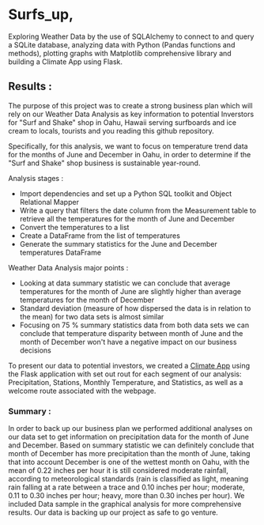 # Surfs_up,
Exploring Weather Data by the use of SQLAlchemy to connect to and query a SQLite database, analyzing data with Python (Pandas functions and methods), plotting graphs with Matplotlib comprehensive library and building a Climate App using Flask.

## Results : 

The purpose of this project  was to create a strong business plan which will rely on our Weather Data Analysis as key information to potential Inverstors for "Surf and Shake" shop in Oahu, Hawaii serving surfboards and ice cream to locals, tourists and you reading this github repository.

Specifically, for this analysis, we want to focus on temperature trend data for the months of June and December in Oahu, in order to determine if the "Surf and Shake" shop business is sustainable year-round.

 Analysis stages :
* Import dependencies and set up a Python SQL toolkit and Object Relational Mapper
* Write a query that filters the date column from the Measurement table to retrieve all the temperatures for the month of June and December
* Convert the temperatures to a list
* Create a DataFrame from the list of temperatures
* Generate the summary statistics for the June and December temperatures DataFrame

Weather Data Analysis major points :
* Looking at data summary statistic we can conclude that average temperatures for the  month of  June are slightly higher than average temperatures for the month of December
* Standard deviation (measure of how dispersed the data is in relation to the mean) for two data sets is almost similar
* Focusing on 75 % summary statistics data from both data sets we can conclude that temperature disparity between month of  June and the month of  December won't have a negative impact on our business decisions

To present our data to potential investors, we created a [Climate App](https://github.com/MilosPopov007/Surfs_up/blob/main/app.py) using the Flask application with set out rout for each segment of our analysis: Precipitation, Stations, Monthly Temperature, and Statistics, as well as a welcome route associated with the webpage.

### Summary : 
In order to back up our business plan we performed additional  analyses on our data set to get information on precipitation data for the month of June and December.
Based on summary statistic we can definitely conclude that month of December has more precipitation than the month of June, taking that into account December is one of  the wettest month on Oahu, with the mean of 0.22  inches per hour it is still considered moderate rainfall, according to meteorological standards (rain is classified as light, meaning rain falling at a rate between a trace and 0.10 inches per hour; moderate, 0.11 to 0.30 inches per hour; heavy, more than 0.30 inches per hour).
We included Data sample in the graphical analysis for more comprehensive results.
Our data is backing up our project as safe to go venture.



